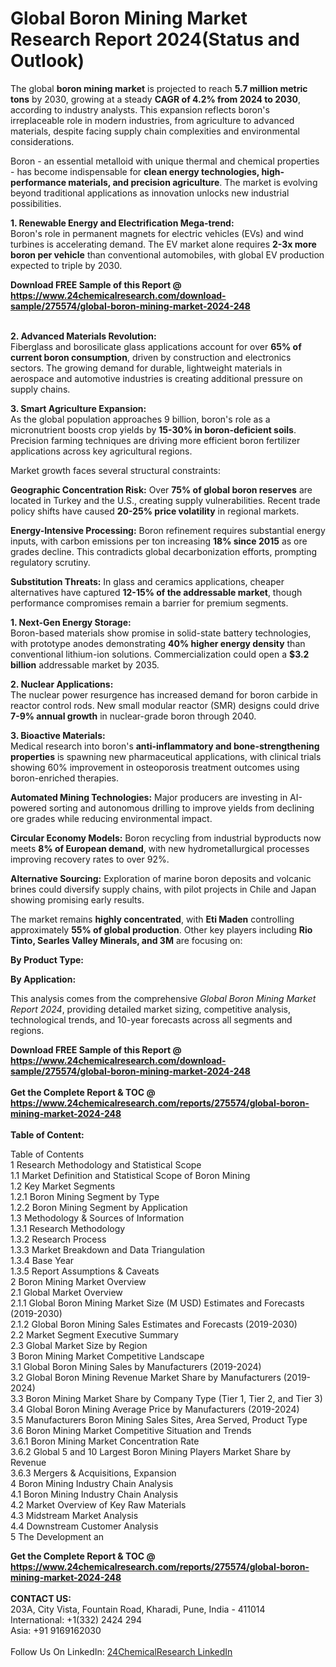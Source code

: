 <h1>Global Boron Mining Market Research Report 2024(Status and Outlook)</h1><p>The global <strong>boron mining market</strong> is projected to reach <strong>5.7 million metric tons</strong> by 2030, growing at a steady <strong>CAGR of 4.2% from 2024 to 2030</strong>, according to industry analysts. This expansion reflects boron's irreplaceable role in modern industries, from agriculture to advanced materials, despite facing supply chain complexities and environmental considerations.</p><p>Boron - an essential metalloid with unique thermal and chemical properties - has become indispensable for <strong>clean energy technologies, high-performance materials, and precision agriculture</strong>. The market is evolving beyond traditional applications as innovation unlocks new industrial possibilities.</p><p><strong>1. Renewable Energy and Electrification Mega-trend:</strong><br>
Boron's role in permanent magnets for electric vehicles (EVs) and wind turbines is accelerating demand. The EV market alone requires <strong>2-3x more boron per vehicle</strong> than conventional automobiles, with global EV production expected to triple by 2030.</p><div><b>Download FREE Sample of this Report @ 
            <a href="https://www.24chemicalresearch.com/download-sample/275574/global-boron-mining-market-2024-248">
            https://www.24chemicalresearch.com/download-sample/275574/global-boron-mining-market-2024-248</a></b></div><br><p><strong>2. Advanced Materials Revolution:</strong><br>
Fiberglass and borosilicate glass applications account for over <strong>65% of current boron consumption</strong>, driven by construction and electronics sectors. The growing demand for durable, lightweight materials in aerospace and automotive industries is creating additional pressure on supply chains.</p><p><strong>3. Smart Agriculture Expansion:</strong><br>
As the global population approaches 9 billion, boron's role as a micronutrient boosts crop yields by <strong>15-30% in boron-deficient soils</strong>. Precision farming techniques are driving more efficient boron fertilizer applications across key agricultural regions.</p><p>Market growth faces several structural constraints:</p><p><strong>Geographic Concentration Risk:</strong> Over <strong>75% of global boron reserves</strong> are located in Turkey and the U.S., creating supply vulnerabilities. Recent trade policy shifts have caused <strong>20-25% price volatility</strong> in regional markets.</p><p><strong>Energy-Intensive Processing:</strong> Boron refinement requires substantial energy inputs, with carbon emissions per ton increasing <strong>18% since 2015</strong> as ore grades decline. This contradicts global decarbonization efforts, prompting regulatory scrutiny.</p><p><strong>Substitution Threats:</strong> In glass and ceramics applications, cheaper alternatives have captured <strong>12-15% of the addressable market</strong>, though performance compromises remain a barrier for premium segments.</p><p><strong>1. Next-Gen Energy Storage:</strong><br>
Boron-based materials show promise in solid-state battery technologies, with prototype anodes demonstrating <strong>40% higher energy density</strong> than conventional lithium-ion solutions. Commercialization could open a <strong>$3.2 billion</strong> addressable market by 2035.</p><p><strong>2. Nuclear Applications:</strong><br>
The nuclear power resurgence has increased demand for boron carbide in reactor control rods. New small modular reactor (SMR) designs could drive <strong>7-9% annual growth</strong> in nuclear-grade boron through 2040.</p><p><strong>3. Bioactive Materials:</strong><br>
Medical research into boron's <strong>anti-inflammatory and bone-strengthening properties</strong> is spawning new pharmaceutical applications, with clinical trials showing 60% improvement in osteoporosis treatment outcomes using boron-enriched therapies.</p><p><strong>Automated Mining Technologies:</strong> Major producers are investing in AI-powered sorting and autonomous drilling to improve yields from declining ore grades while reducing environmental impact.</p><p><strong>Circular Economy Models:</strong> Boron recycling from industrial byproducts now meets <strong>8% of European demand</strong>, with new hydrometallurgical processes improving recovery rates to over 92%.</p><p><strong>Alternative Sourcing:</strong> Exploration of marine boron deposits and volcanic brines could diversify supply chains, with pilot projects in Chile and Japan showing promising early results.</p><p>The market remains <strong>highly concentrated</strong>, with <strong>Eti Maden</strong> controlling approximately <strong>55% of global production</strong>. Other key players including <strong>Rio Tinto, Searles Valley Minerals, and 3M</strong> are focusing on:</p><p><strong>By Product Type:</strong></p><p><strong>By Application:</strong></p><p>This analysis comes from the comprehensive <em>Global Boron Mining Market Report 2024</em>, providing detailed market sizing, competitive analysis, technological trends, and 10-year forecasts across all segments and regions.</p><div><b>Download FREE Sample of this Report @ 
            <a href="https://www.24chemicalresearch.com/download-sample/275574/global-boron-mining-market-2024-248">
            https://www.24chemicalresearch.com/download-sample/275574/global-boron-mining-market-2024-248</a></b></div><br><div><b>Get the Complete Report & TOC @ 
            <a href="https://www.24chemicalresearch.com/reports/275574/global-boron-mining-market-2024-248">
            https://www.24chemicalresearch.com/reports/275574/global-boron-mining-market-2024-248</a></b></div><br>
            <b>Table of Content:</b><p>Table of Contents<br />
1 Research Methodology and Statistical Scope<br />
1.1 Market Definition and Statistical Scope of Boron Mining<br />
1.2 Key Market Segments<br />
1.2.1 Boron Mining Segment by Type<br />
1.2.2 Boron Mining Segment by Application<br />
1.3 Methodology & Sources of Information<br />
1.3.1 Research Methodology<br />
1.3.2 Research Process<br />
1.3.3 Market Breakdown and Data Triangulation<br />
1.3.4 Base Year<br />
1.3.5 Report Assumptions & Caveats<br />
2 Boron Mining Market Overview<br />
2.1 Global Market Overview<br />
2.1.1 Global Boron Mining Market Size (M USD) Estimates and Forecasts (2019-2030)<br />
2.1.2 Global Boron Mining Sales Estimates and Forecasts (2019-2030)<br />
2.2 Market Segment Executive Summary<br />
2.3 Global Market Size by Region<br />
3 Boron Mining Market Competitive Landscape<br />
3.1 Global Boron Mining Sales by Manufacturers (2019-2024)<br />
3.2 Global Boron Mining Revenue Market Share by Manufacturers (2019-2024)<br />
3.3 Boron Mining Market Share by Company Type (Tier 1, Tier 2, and Tier 3)<br />
3.4 Global Boron Mining Average Price by Manufacturers (2019-2024)<br />
3.5 Manufacturers Boron Mining Sales Sites, Area Served, Product Type<br />
3.6 Boron Mining Market Competitive Situation and Trends<br />
3.6.1 Boron Mining Market Concentration Rate<br />
3.6.2 Global 5 and 10 Largest Boron Mining Players Market Share by Revenue<br />
3.6.3 Mergers & Acquisitions, Expansion<br />
4 Boron Mining Industry Chain Analysis<br />
4.1 Boron Mining Industry Chain Analysis<br />
4.2 Market Overview of Key Raw Materials<br />
4.3 Midstream Market Analysis<br />
4.4 Downstream Customer Analysis<br />
5 The Development an</p><div><b>Get the Complete Report & TOC @ 
            <a href="https://www.24chemicalresearch.com/reports/275574/global-boron-mining-market-2024-248">
            https://www.24chemicalresearch.com/reports/275574/global-boron-mining-market-2024-248</a></b></div><br><b>CONTACT US:</b><br>
            203A, City Vista, Fountain Road, Kharadi, Pune, India - 411014<br>
            International: +1(332) 2424 294<br>
            Asia: +91 9169162030 <br><br>
            Follow Us On LinkedIn: <a href="https://www.linkedin.com/company/24chemicalresearch/">24ChemicalResearch LinkedIn</a>